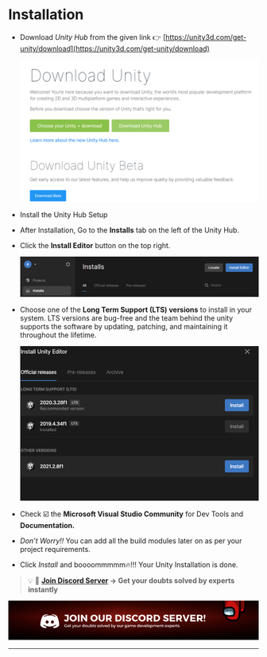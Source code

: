 #  Installation                                                                        


- Download *Unity Hub* from the given link 👉 [https://unity3d.com/get-unity/download](https://unity3d.com/get-unity/download)
    
    <img src="./Images/downlad_unity_hub.png" alt="Download Unity Hub" width="2400"/>
    
- Install the Unity Hub Setup
- After Installation, Go to the **Installs** tab on the left of the Unity Hub.
- Click the **Install Editor** button on the top right.
    
    ![Install Unity Hub](./Images/install_unity_hub.png)
    

  

- Choose one of the **Long Term Support (LTS) versions** to install in your system. LTS versions are bug-free and the team behind the unity supports the software by updating, patching, and maintaining it throughout the lifetime.
    
    ![Unity Editor Installation](./Images/editor.png)
    
- Check ☑️ the **Microsoft Visual Studio Community** for Dev Tools and **Documentation.**
- *Don’t Worry!!* You can add all the build modules later on as per your project requirements.
- Click *Install* and boooommmmm🔥!!! Your Unity Installation is done.

<aside>

> 💡 🚀 **[Join Discord Server](https://discord.gg/J5zDscnzms) → Get your doubts solved by experts instantly**

</aside>

![discord](./Images/discord.png)

---
